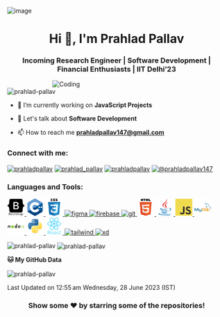 


<!--
**prahlad-pallav/prahlad-pallav** is a ✨ _special_ ✨ repository because its `README.md` (this file) appears on your GitHub profile.

Here are some ideas to get you started:

- 🔭 I’m currently working on ...
- 🌱 I’m currently learning ...
- 👯 I’m looking to collaborate on ...
- 🤔 I’m looking for help with ...
- 💬 Ask me about ...
- 📫 How to reach me: ...
- 😄 Pronouns: ...
- ⚡ Fun fact: ...
-->
![image](https://drive.google.com/uc?export=view&id=10KvrSNlRdg8DPR4CVnsYitPqb4QB1xH9)
<h1 align="center">Hi 👋, I'm Prahlad Pallav</h1>
<h3 align="center">Incoming Research Engineer | Software Development | Financial Enthusiasts | IIT Delhi’23</h3>
<img align="right" alt="Coding" width="400" src="https://drive.google.com/uc?export=view&id=1GZqaAeOkX9KqeaAgUk71hlnc3cHd6VNR">
<p align="left"> <img src="https://komarev.com/ghpvc/?username=prahlad-pallav&label=Profile%20views&color=0e75b6&style=flat" alt="prahlad-pallav" /> </p>


- 🔭 I’m currently working on **JavaScript Projects**

- 💬 Let's talk about **Software Development**

- 📫 How to reach me **prahladpallav147@gmail.com**

<!--
![Code Time](http://img.shields.io/badge/Code%20Time-99%20hrs%2038%20mins-red)
-->

<h3 align="left">Connect with me:</h3>
<p align="left">
<a href="https://linkedin.com/in/prahladpallav" target="blank"><img align="center" src="https://raw.githubusercontent.com/rahuldkjain/github-profile-readme-generator/master/src/images/icons/Social/linked-in-alt.svg" alt="prahladpallav" height="30" width="40" /></a>
<a href="https://instagram.com/prahlad_pallav" target="blank"><img align="center" src="https://raw.githubusercontent.com/rahuldkjain/github-profile-readme-generator/master/src/images/icons/Social/instagram.svg" alt="prahlad_pallav" height="30" width="40" /></a>
<a href="https://www.behance.net/prahladpallav" target="blank"><img align="center" src="https://raw.githubusercontent.com/rahuldkjain/github-profile-readme-generator/master/src/images/icons/Social/behance.svg" alt="prahladpallav" height="30" width="40" /></a>
<a href="https://medium.com/@prahladpallav147" target="blank"><img align="center" src="https://raw.githubusercontent.com/rahuldkjain/github-profile-readme-generator/master/src/images/icons/Social/medium.svg" alt="@prahladpallav147" height="30" width="40" /></a>
</p>

<h3 align="left">Languages and Tools:</h3>
<p align="left"> <a href="https://getbootstrap.com" target="_blank" rel="noreferrer"> <img src="https://raw.githubusercontent.com/devicons/devicon/master/icons/bootstrap/bootstrap-plain-wordmark.svg" alt="bootstrap" width="40" height="40"/> </a> <a href="https://www.w3schools.com/cpp/" target="_blank" rel="noreferrer"> <img src="https://raw.githubusercontent.com/devicons/devicon/master/icons/cplusplus/cplusplus-original.svg" alt="cplusplus" width="40" height="40"/> </a> <a href="https://www.w3schools.com/css/" target="_blank" rel="noreferrer"> <img src="https://raw.githubusercontent.com/devicons/devicon/master/icons/css3/css3-original-wordmark.svg" alt="css3" width="40" height="40"/> </a> <a href="https://www.figma.com/" target="_blank" rel="noreferrer"> <img src="https://www.vectorlogo.zone/logos/figma/figma-icon.svg" alt="figma" width="40" height="40"/> </a> <a href="https://firebase.google.com/" target="_blank" rel="noreferrer"> <img src="https://www.vectorlogo.zone/logos/firebase/firebase-icon.svg" alt="firebase" width="40" height="40"/> </a> <a href="https://git-scm.com/" target="_blank" rel="noreferrer"> <img src="https://www.vectorlogo.zone/logos/git-scm/git-scm-icon.svg" alt="git" width="40" height="40"/> </a> <a href="https://www.w3.org/html/" target="_blank" rel="noreferrer"> <img src="https://raw.githubusercontent.com/devicons/devicon/master/icons/html5/html5-original-wordmark.svg" alt="html5" width="40" height="40"/> </a> <a href="https://www.java.com" target="_blank" rel="noreferrer"> <img src="https://raw.githubusercontent.com/devicons/devicon/master/icons/java/java-original.svg" alt="java" width="40" height="40"/> </a> <a href="https://developer.mozilla.org/en-US/docs/Web/JavaScript" target="_blank" rel="noreferrer"> <img src="https://raw.githubusercontent.com/devicons/devicon/master/icons/javascript/javascript-original.svg" alt="javascript" width="40" height="40"/> </a> <a href="https://www.mysql.com/" target="_blank" rel="noreferrer"> <img src="https://raw.githubusercontent.com/devicons/devicon/master/icons/mysql/mysql-original-wordmark.svg" alt="mysql" width="40" height="40"/> </a> <a href="https://nodejs.org" target="_blank" rel="noreferrer"> <img src="https://raw.githubusercontent.com/devicons/devicon/master/icons/nodejs/nodejs-original-wordmark.svg" alt="nodejs" width="40" height="40"/> </a> <a href="https://www.python.org" target="_blank" rel="noreferrer"> <img src="https://raw.githubusercontent.com/devicons/devicon/master/icons/python/python-original.svg" alt="python" width="40" height="40"/> </a> <a href="https://reactjs.org/" target="_blank" rel="noreferrer"> <img src="https://raw.githubusercontent.com/devicons/devicon/master/icons/react/react-original-wordmark.svg" alt="react" width="40" height="40"/> </a> <a href="https://tailwindcss.com/" target="_blank" rel="noreferrer"> <img src="https://www.vectorlogo.zone/logos/tailwindcss/tailwindcss-icon.svg" alt="tailwind" width="40" height="40"/> </a> <a href="https://www.adobe.com/products/xd.html" target="_blank" rel="noreferrer"> <img src="https://cdn.worldvectorlogo.com/logos/adobe-xd.svg" alt="xd" width="40" height="40"/> </a> </p>

<p><img align="left" src="https://github-readme-stats.vercel.app/api/top-langs?username=prahlad-pallav&show_icons=true&locale=en&layout=compact" alt="prahlad-pallav" /></p>

<p>&nbsp;<img align="center" src="https://github-readme-stats.vercel.app/api?username=prahlad-pallav&show_icons=true&locale=en" alt="prahlad-pallav" /></p>

**🐱 My GitHub Data** 
<!--
> 🏆 9 Contributions in the Year 2023
 > 
> 📦 30.1 kB Used in GitHub's Storage 
 > 
> 🚫 Not Opted to Hire
 > 
> 📜 50 Public Repositories 
 > 
> 🔑 2 Private Repositories  
 >
> 
-->

<p><img align="center" src="https://github-readme-streak-stats.herokuapp.com/?user=prahlad-pallav&" alt="prahlad-pallav" /></p>



 Last Updated on 12:55 am
Wednesday, 28 June 2023 (IST)

<div align="center">

### Show some ❤️ by starring some of the repositories!
</div>
